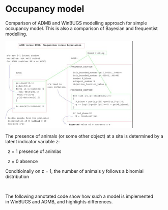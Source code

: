 #  Occupancy model

Comparison of ADMB and WinBUGS modelling approach for simple occupancy model. This is also a comparison of Bayesian and frequentist modelling.

<img src="./1.jpg" alt="" width="400" height="273">

The presence of animals (or some other object) at a site is determined by a  latent indicator variable z:

  z = 1 presence of animlas

  z = 0 absence

Conditioinally on z = 1, the number of animals y follows a binomial distribution

 

The following annotated code show how such a model is implemented in WinBUGS and ADMB, and highlights differences.  
